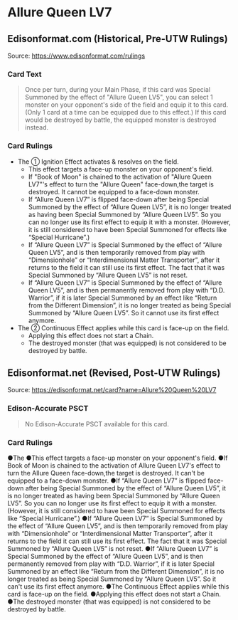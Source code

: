 # Allure Queen LV7

## Edisonformat.com (Historical, Pre-UTW Rulings)

Source: https://www.edisonformat.com/rulings

### Card Text

> Once per turn, during your Main Phase, if this card was Special Summoned by the effect of "Allure Queen LV5", you can select 1 monster on your opponent's side of the field and equip it to this card. (Only 1 card at a time can be equipped due to this effect.) If this card would be destroyed by battle, the equipped monster is destroyed instead.

### Card Rulings

*   The ① Ignition Effect activates & resolves on the field.
    *   This effect targets a face-up monster on your opponent's field.
    *   If "Book of Moon" is chained to the activation of "Allure Queen LV7"'s effect to turn the "Allure Queen" face-down,the target is destroyed. It cannot be equipped to a face-down monster.
    *   If “Allure Queen LV7” is flipped face-down after being Special Summoned by the effect of “Allure Queen LV5”, it is no longer treated as having been Special Summoned by “Allure Queen LV5”. So you can no longer use its first effect to equip it with a monster. (However, it is still considered to have been Special Summoned for effects like “Special Hurricane”.)
    *   If “Allure Queen LV7” is Special Summoned by the effect of “Allure Queen LV5”, and is then temporarily removed from play with “Dimensionhole” or “Interdimensional Matter Transporter”, after it returns to the field it can still use its first effect. The fact that it was Special Summoned by “Allure Queen LV5” is not reset.
    *   If “Allure Queen LV7” is Special Summoned by the effect of “Allure Queen LV5”, and is then permanently removed from play with “D.D. Warrior”, if it is later Special Summoned by an effect like “Return from the Different Dimension”, it is no longer treated as being Special Summoned by “Allure Queen LV5”. So it cannot use its first effect anymore.
*   The ② Continuous Effect applies while this card is face-up on the field.
    *   Applying this effect does not start a Chain.
    *   The destroyed monster (that was equipped) is not considered to be destroyed by battle.

## Edisonformat.net (Revised, Post-UTW Rulings)

Source: https://edisonformat.net/card?name=Allure%20Queen%20LV7

### Edison-Accurate PSCT

> No Edison-Accurate PSCT available for this card.

### Card Rulings

●The ●This effect targets a face-up monster on your opponent's field.
●If Book of Moon is chained to the activation of Allure Queen LV7's effect to turn the Allure Queen face-down,the target is destroyed. It can't be equipped to a face-down monster.
●If “Allure Queen LV7” is flipped face-down after being Special Summoned by the effect of “Allure Queen LV5”, it is no longer treated as having been Special Summoned by “Allure Queen LV5”. So you can no longer use its first effect to equip it with a monster. (However, it is still considered to have been Special Summoned for effects like “Special Hurricane”.)
●If “Allure Queen LV7” is Special Summoned by the effect of “Allure Queen LV5”, and is then temporarily removed from play with “Dimensionhole” or “Interdimensional Matter Transporter”, after it returns to the field it can still use its first effect. The fact that it was Special Summoned by “Allure Queen LV5” is not reset.
●If “Allure Queen LV7” is Special Summoned by the effect of “Allure Queen LV5”, and is then permanently removed from play with “D.D. Warrior”, if it is later Special Summoned by an effect like “Return from the Different Dimension”, it is no longer treated as being Special Summoned by “Allure Queen LV5”. So it can't use its first effect anymore.
●The Continuous Effect applies while this card is face-up on the field.
●Applying this effect does not start a Chain.
●The destroyed monster (that was equipped) is not considered to be destroyed by battle.
            